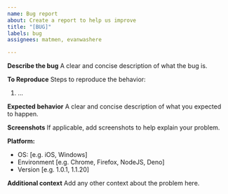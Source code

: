 ```yaml
---
name: Bug report
about: Create a report to help us improve
title: "[BUG]"
labels: bug
assignees: matmen, evanwashere

---
```


**Describe the bug**
A clear and concise description of what the bug is.

**To Reproduce**
Steps to reproduce the behavior:
1. ...

**Expected behavior**
A clear and concise description of what you expected to happen.

**Screenshots**
If applicable, add screenshots to help explain your problem.

**Platform:**
 - OS: [e.g. iOS, Windows]
 - Environment [e.g. Chrome, Firefox, NodeJS, Deno]
 - Version [e.g. 1.0.1, 1.1.20]

**Additional context**
Add any other context about the problem here.
